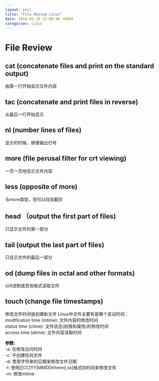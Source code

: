 ```yaml
---
layout: post
title: "File Review Linux"
date: 2018-02-18 22:00:00 +0800
categories: Linux
---
```

# File Review
## cat (concatenate files and print on the standard output)
由第一行开始显示文件内容

## tac (concatenate and print files in reverse)
从最后一行开始显示

## nl (number lines of files)
显示的时候，顺便输出行号

## more (file perusal filter for crt viewing)
一页一页地显示文件内容

## less (opposite of more)
与more类型，但可以往前翻页

## head （output the first part of files)
只显示文件的第一部分

## tail (output the last part of files)
只显示文件的最后一部分

## od (dump files in octal and other formats)
以8进制或其他格式读取文件

## touch (change file timestamps)
修改文件时间或创建新文件
Linux中文件主要有是哪个变动时间：  
    modification time (mtime): 文件内容的修改时间  
    status time (ctime): 文件状态(权限和属性)的修改时间  
    access time (atime): 文件内容读取时间

**参数:**  
    -a: 仅修改访问时间  
    -c: 不创建任何文件  
    -d: 使用字符串的日期来修改文件日期  
    -t: 使用[[CC]YY]MMDDhhmm[.ss]格式的时间来修改文件  
    -m: 修改mtime
